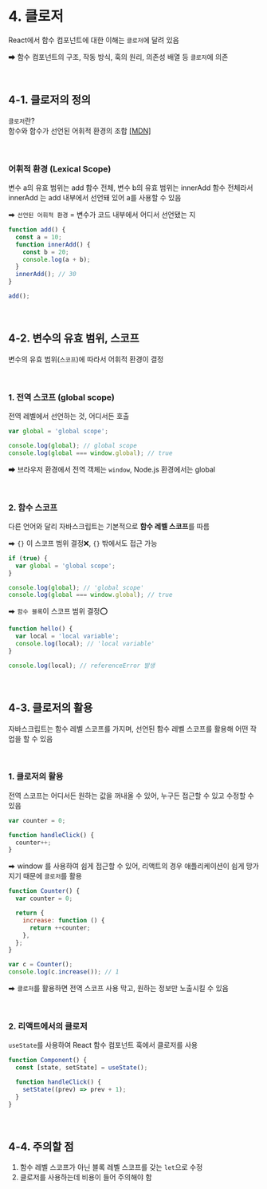 # 4. 클로저

React에서 함수 컴포넌트에 대한 이해는 `클로저`에 달려 있음

⮕ 함수 컴포넌트의 구조, 작동 방식, 훅의 원리, 의존성 배열 등 `클로저`에 의존

<br>

## 4-1. 클로저의 정의

`클로저`란?
<br>
함수와 함수가 선언된 어휘적 환경의 조합 [[MDN]](https://developer.mozilla.org/ko/docs/Web/JavaScript/Closures)

<br>

### 어휘적 환경 (Lexical Scope)

변수 a의 유효 범위는 add 함수 전체, 변수 b의 유효 범위는 innerAdd 함수 전체라서
<br>
innerAdd 는 add 내부에서 선언돼 있어 a를 사용할 수 있음

⮕ `선언된 어휘적 환경` = 변수가 코드 내부에서 어디서 선언됐는 지

```js
function add() {
  const a = 10;
  function innerAdd() {
    const b = 20;
    console.log(a + b);
  }
  innerAdd(); // 30
}

add();
```

<br>

## 4-2. 변수의 유효 범위, 스코프

변수의 유효 범위(`스코프`)에 따라서 어휘적 환경이 결정

<br>

### 1. 전역 스코프 (global scope)

전역 레벨에서 선언하는 것, 어디서든 호출

```js
var global = 'global scope';

console.log(global); // global scope
console.log(global === window.global); // true
```

⮕ 브라우저 환경에서 전역 객체는 `window`, Node.js 환경에서는 global

<br>

### 2. 함수 스코프

다른 언어와 달리 자바스크립트는 기본적으로 **함수 레벨 스코프**를 따름

⮕ `{}` 이 스코프 범위 결정❌, `{}` 밖에서도 접근 가능

```js
if (true) {
  var global = 'global scope';
}

console.log(global); // 'global scope'
console.log(global === window.global); // true
```

⮕ `함수 블록`이 스코프 범위 결정⭕️

```js
function hello() {
  var local = 'local variable';
  console.log(local); // 'local variable'
}

console.log(local); // referenceError 발생
```

<br>

## 4-3. 클로저의 활용

자바스크립트는 함수 레벨 스코프를 가지며, 선언된 함수 레벨 스코프를 활용해 어떤 작업을 할 수 있음

<br>

### 1. 클로저의 활용

전역 스코프는 어디서든 원하는 값을 꺼내올 수 있어, 누구든 접근할 수 있고 수정할 수 있음

```js
var counter = 0;

function handleClick() {
  counter++;
}
```

⮕ window 를 사용하여 쉽게 접근할 수 있어, 리액트의 경우 애플리케이션이 쉽게 망가지기 때문에 `클로저`를 활용

```js
function Counter() {
  var counter = 0;

  return {
    increase: function () {
      return ++counter;
    },
  };
}

var c = Counter();
console.log(c.increase()); // 1
```

⮕ `클로저`를 활용하면 전역 스코프 사용 막고, 원하는 정보만 노출시킬 수 있음

<br>

### 2. 리액트에서의 클로저

`useState`를 사용하여 React 함수 컴포넌트 훅에서 클로저를 사용

```js
function Component() {
  const [state, setState] = useState();

  function handleClick() {
    setState((prev) => prev + 1);
  }
}
```

<br>

## 4-4. 주의할 점

1. 함수 레벨 스코프가 아닌 블록 레벨 스코프를 갖는 `let`으로 수정
2. 클로저를 사용하는데 비용이 들어 주의해야 함
